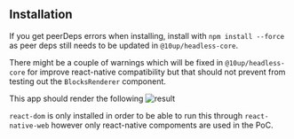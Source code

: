 ## Installation

If you get peerDeps errors when installing, install with `npm install --force` as peer deps still needs to be updated in `@10up/headless-core`.

There might be a couple of warnings which will be fixed in `@10up/headless-core` for improve react-native compatibility but that should not prevent from testing out the `BlocksRenderer` component.

This app should render the following
![result](https://cldup.com/Ma9RLEjzdH.png)

`react-dom` is only installed in order to be able to run this through `react-native-web` however only react-native compoments are used in the PoC.